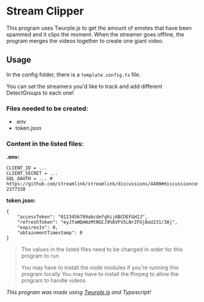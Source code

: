 # Stream Clipper
This program uses Twurple.js to get the amount of emotes that have been spammed and it clips the moment. When the streamer goes offline, the program merges the videos together to create one giant video.
## Usage
In the config folder, there is a ```template.config.ts``` file. 

You can set the streamers you'd like to track and add different DetectGroups to each one!
### Files needed to be created:
- .env
- token.json

### Content in the listed files:
**.env:**
```
CLIENT_ID = ...
CLIENT_SECRET = ...
GQL_OAUTH = ... # https://github.com/streamlink/streamlink/discussions/4400#discussioncomment-2377338
```
**token.json:**
```
{
	"accessToken": "0123456789abcdefghijABCDEFGHIJ",
	"refreshToken": "eyJfaWQmNzMtNGCJ9%6VFV5LNrZFUj8oU231/3Aj",
	"expiresIn": 0,
	"obtainmentTimestamp": 0
}
```
>The values in the listed files need to be changed in order for this program to run
>
>You may have to install the node modules if you're running this program locally
>You may have to install the ffmpeg to allow the program to handle videos

*This program was made using [Twurple.js](https://twurple.js.org/) and Typescript!*
